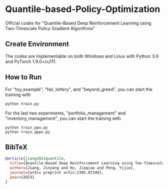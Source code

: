 # Quantile-based-Policy-Optimization
Official codes for "Quantile-Based Deep Reinforcement Learning using Two-Timescale Policy Gradient Algorithms"

## Create Environment
The codes are implementable on both Windows and Linux with Python 3.9 and PyTorch 1.9.0+cu111.
 
## How to Run
For "toy_example", "fair_lottery", and "beyond_greed", you can start the training with
```
python train.py
```

For the last two experiments, "portfolio_management" and "inventory_management", you can start the training with
```
python train_ppo.py
python train_qppo.py
```

## BibTeX

```bibtex
@article{jiang2023quantile,
  title={Quantile-Based Deep Reinforcement Learning using Two-Timescale Policy Gradient Algorithms},
  author={Jiang, Jinyang and Hu, Jiaqiao and Peng, Yijie},
  journal={arXiv preprint arXiv:2305.07248},
  year={2023}
}
```
